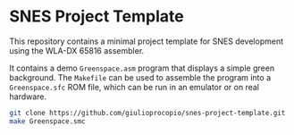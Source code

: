# SNES Project Template

This repository contains a minimal project template for SNES development using
the WLA-DX 65816 assembler.

It contains a demo `Greenspace.asm` program that displays a simple green
background.  The `Makefile` can be used to assemble the program into a
`Greenspace.sfc` ROM file, which can be run in an emulator or on real hardware.

```sh
git clone https://github.com/giulioprocopio/snes-project-template.git
make Greenspace.smc
```
